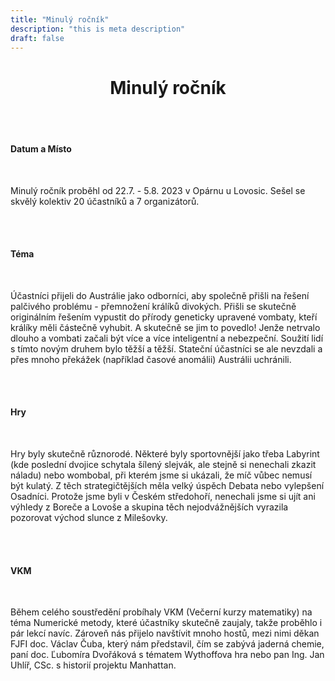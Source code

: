 ```yaml
---
title: "Minulý ročník"
description: "this is meta description"
draft: false
---
```


<h1 style="text-align: center;">Minulý ročník</h1>

</br>
</br>

#### Datum a Místo

</br>

Minulý ročník proběhl od 22.7. - 5.8. 2023 v Opárnu u Lovosic. Sešel se skvělý kolektiv 20 účastníků a 7 organizátorů. 

</br>
</br>

#### Téma

</br>

Účastníci přijeli do Austrálie jako odborníci, aby společně přišli na řešení palčivého problému - přemnožení králíků divokých. Přišli se skutečně originálním řešením vypustit do přírody geneticky upravené vombaty, kteří králíky měli částečně vyhubit. A skutečně se jim to povedlo! Jenže netrvalo dlouho a vombati začali být více a více inteligentní a nebezpeční. Soužití lidí s tímto novým druhem bylo těžší a těžší. Stateční účastníci se ale nevzdali a přes mnoho překážek (například časové anomálii) Austrálii uchránili.

</br>
</br>

#### Hry

</br>

Hry byly skutečně různorodé. Některé byly sportovnější jako třeba Labyrint (kde poslední dvojice schytala šílený slejvák, ale stejně si nenechali zkazit náladu) nebo wombobal, při kterém jsme si ukázali, že míč vůbec nemusí být kulatý. Z těch strategičtějších měla velký úspěch Debata nebo vylepšení Osadníci. Protože jsme byli v Českém středohoří, nenechali jsme si ujít ani výhledy z Boreče a Lovoše a skupina těch nejodvážnějších vyrazila pozorovat východ slunce z Milešovky. 

</br>
</br>

#### VKM

</br>

Během celého soustředění probíhaly VKM (Večerní kurzy matematiky) na téma Numerické metody, které účastníky skutečně zaujaly, takže proběhlo i pár lekcí navíc. Zároveň nás přijelo navštívit mnoho hostů, mezi nimi děkan FJFI doc. Václav Čuba, který nám představil, čím se zabývá jaderná chemie, paní doc. Ľubomíra Dvořáková s tématem Wythoffova hra nebo pan Ing. Jan Uhlíř, CSc. s historií projektu Manhattan.